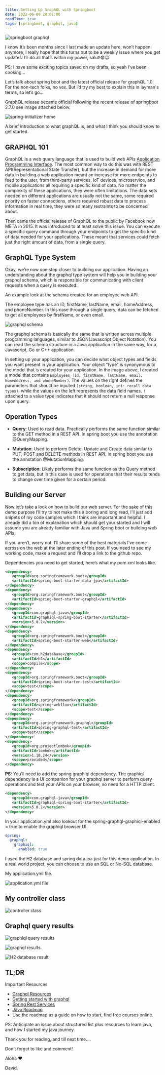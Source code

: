 ```yaml
---
title: Setting Up GraphQL with Springboot
date: 2022-06-09 20:07:00
readTime: true
tags: [springboot, graphql, java]
---
```


![springboot graphql](/images/spring-graphql/springboot-graphql.png "springboot graphql")

I know It’s been months since I last made an update here, won’t happen anymore, I really hope that this turns out to be a weekly issue where you get updates.
I’ll do all that’s within my power, salut!😎😉

PS: I have some exciting topics saved on my drafts, so yeah I’ve been cooking…

Let’s talk about spring boot and the latest official release for graphQL 1.0. For the non-tech folks, no vex. But I’d try my best to explain this in layman's terms, so let’s go…

GraphQL release became official following the recent release of springboot 2.7.0 see image attached below.

![spring-initializer home](/images/spring-graphql/spring-init.png "spring initializer")

A brief introduction to what graphQL is, and what I think you should know to get started.

## GRAPHQL 101

GraphQL is a web query language that is used to build web APIs [Application Programming Interface](https://www.altexsoft.com/blog/engineering/what-is-api-definition-types-specifications-documentation/).
The most common way to do this was with REST API(Representational State Transfer), but the increase in demand for more data in building a web application meant an increase for more endpoints to feed to the user, from third-party services, IoT devices, microservice, and mobile applications all requiring a specific kind of data. No matter the complexity of these applications, they were often limitations. The data sets needed on different applications are usually not the same, some required priority on faster connections, others required robust data to process information in real time, they were so many restraints to be concerned about.

Then came the official release of GraphQL to the public by Facebook now META in 2015. It was introduced to at least solve this issue. You can execute a specific query command through your endpoints to get the specific kind of data needed for your applications. These meant that services could fetch just the right amount of data, from a single query.

## GraphQL Type System

Okay, we’re now one step closer to building our application. Having an understanding about the graphql type system will help you in building your graphql schema, which is responsible for communicating with client requests when a query is executed.

An example look at the schema created for an employee web API.

The employee type has an ID, firstName, lastName, email, homeAddress, and phoneNumber. In this case through a single query, data can be fetched to get all employees by firstName, or even email.

![graphql schema](https://substackcdn.com/image/fetch/w_1456,c_limit,f_webp,q_auto:good,fl_progressive:steep/https%3A%2F%2Fbucketeer-e05bbc84-baa3-437e-9518-adb32be77984.s3.amazonaws.com%2Fpublic%2Fimages%2Fcb5ca493-8189-49ed-8ed4-520081d41d69_1049x900.png "graphql schema")

The graphql schema is basically the same that is written across multiple programming languages, similar to JSON(Javascript Object Notation). You can read the schema structure in a Java application in the same way, for a Javascript, Go or C++ application.

In setting up your application, you can decide what object types and fields you want present in your application. Your object “type“ is synonymous to the model that is created for your application. In the image above, I created a model that contains `Employees (id, firstName, lastName, email, homeAddress, and phoneNumber)`. The values on the right defines the parameters that should be inputed `(string, boolean, int: recall data types)`, while the values on the left represents the data field names. `!` attached to a value type indicates that it should not return a null response upon query.

## Operation Types

- **Query**: Used to read data. Practically performs the same function similar to the GET method in a REST API. In spring boot you use the annotation @QueryMapping.

- **Mutation**: Used to perform Delete, Update and Create data similar to PUT, POST and DELETE methods in REST API. In spring boot you use the annotation @MutationMapping.

- **Subscription**: Likely performs the same function as the Query method to get data, but in this case is used for operations that their results tends to change over time given for a certain period.

## Building our Server

Now let’s take a look on how to build our web server. For the sake of this demo purpose I’ll try to not make this a boring and long read, I’ll just add snipets of my code samples which I think are important and helpful. I already did a ton of explanation which should get your started and I will assume you are already familiar with Java and Spring boot or building web APIs.

If you aren’t, worry not. I’ll share some of the best materials I’ve come across on the web at the later ending of this post. If you need to see my working code, make a request and I’ll drop a link to the github repo.

Dependencies you need to get started, here’s what my pom.xml looks like.

```xml
<dependency>
   <groupId>org.springframework.boot</groupId>
   <artifactId>spring-boot-starter-data-jpa</artifactId>
</dependency>
<dependency>
   <groupId>org.springframework.boot</groupId>
   <artifactId>spring-boot-starter-graphql</artifactId>
</dependency>
<dependency>
   <groupId>com.graphql-java</groupId>
   <artifactId>graphiql-spring-boot-starter</artifactId>
   <version>5.0.2</version>
</dependency>
<dependency>
   <groupId>org.springframework.boot</groupId>
   <artifactId>spring-boot-starter-web</artifactId>
</dependency>
<dependency>
   <groupId>com.h2database</groupId>
   <artifactId>h2</artifactId>
   <scope>compile</scope>
</dependency>
<dependency>
   <groupId>org.springframework.boot</groupId>
   <artifactId>spring-boot-starter-test</artifactId>
   <scope>test</scope>
</dependency>
<dependency>
   <groupId>org.springframework</groupId>
   <artifactId>spring-webflux</artifactId>
   <scope>test</scope>
</dependency>
<dependency>
   <groupId>org.springframework.graphql</groupId>
   <artifactId>spring-graphql-test</artifactId>
   <scope>test</scope>
</dependency>
<dependency>
   <groupId>org.projectlombok</groupId>
   <artifactId>lombok</artifactId>
   <version>1.18.24</version>
   <scope>provided</scope>
</dependency>
```

**PS**:
You’ll need to add the spring graphiql dependency. The graphiql dependency is a UI companion for your graphql server to perform query operations and test your APIs on your browser, no need for a HTTP client.

```xml
<dependency>
   <groupId>com.graphql-java</groupId>
   <artifactId>graphiql-spring-boot-starter</artifactId>
   <version>5.0.2</version>
</dependency>
```

In your application.yml also lookout for the spring-graphql-graphiql-enabled = true to enable the graphiql browser UI.

```yml
spring:
  graphql:
    graphiql:
      enabled: true
```

I used the H2 database and spring data jpa just for this demo application. In a real world project, you can choose to use an SQL or No-SQL database.

My application.yml file.

![application.yml file](https://substackcdn.com/image/fetch/w_1456,c_limit,f_webp,q_auto:good,fl_progressive:steep/https%3A%2F%2Fbucketeer-e05bbc84-baa3-437e-9518-adb32be77984.s3.amazonaws.com%2Fpublic%2Fimages%2F5284781b-d60a-485f-a619-f188c5c22443_1049x900.png "application.yml file")

## My controller class

![controller class](https://substackcdn.com/image/fetch/w_1456,c_limit,f_webp,q_auto:good,fl_progressive:steep/https%3A%2F%2Fbucketeer-e05bbc84-baa3-437e-9518-adb32be77984.s3.amazonaws.com%2Fpublic%2Fimages%2Fc43652ae-aabb-44c4-b675-9f07f82753f7_1050x900.png "my controller class")

## Graphql query results

![graphiql query results](https://substackcdn.com/image/fetch/w_1456,c_limit,f_webp,q_auto:good,fl_progressive:steep/https%3A%2F%2Fbucketeer-e05bbc84-baa3-437e-9518-adb32be77984.s3.amazonaws.com%2Fpublic%2Fimages%2Fdbfafbba-b1b2-47d3-a512-8f519dd8f195_1600x900.png "graphiql query results to get all employees from the database")

![graphql results](https://substackcdn.com/image/fetch/w_1456,c_limit,f_webp,q_auto:good,fl_progressive:steep/https%3A%2F%2Fbucketeer-e05bbc84-baa3-437e-9518-adb32be77984.s3.amazonaws.com%2Fpublic%2Fimages%2F6dad093e-4746-4dde-860b-a84c475c81dc_1600x900.png "query results to et employee by ID")

![H2 database result](https://substackcdn.com/image/fetch/w_1456,c_limit,f_webp,q_auto:good,fl_progressive:steep/https%3A%2F%2Fbucketeer-e05bbc84-baa3-437e-9518-adb32be77984.s3.amazonaws.com%2Fpublic%2Fimages%2F07478f1a-210c-4570-91ae-730f92d712c9_1600x900.png "H2 database results")

## TL;DR

Important Resources

- [Graphql Resources](https://graphql.org/code/)
- [Getting started with graphql](https://www.baeldung.com/spring-graphql)
- [Spring Rest Services](https://spring.io/guides/tutorials/rest/)
- [Java Roadmap](https://roadmap.sh/java)
- Use the roadmap as a guide on how to start, find free courses online.

PS: Anticipate an issue about structured list plus resources to learn java, and how I started my java journey.

Thank you for reading, and till next time….

Don’t forget to like and comment!

Aloha ❤

David.
